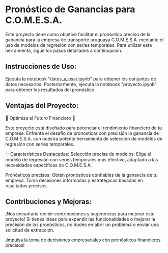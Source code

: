 # Pronóstico de Ganancias para C.O.M.E.S.A.

Este proyecto tiene como objetivo facilitar el pronóstico preciso de la ganancia para la empresa de transporte uruguaya C.O.M.E.S.A. mediante el uso de modelos de regresión con series temporales. Para utilizar esta herramienta, sigue los pasos detallados a continuación.

## Instrucciones de Uso:
Ejecuta la notebook "datos_a_usar.ipynb" para obtener los conjuntos de datos necesarios.
Posteriormente, ejecuta la notebook "proyecto.ipynb" para obtener los resultados del pronóstico.

## Ventajas del Proyecto:
🚀 Optimiza el Futuro Financiero 🚀

Este proyecto está diseñado para potenciar el rendimiento financiero de tu empresa. Enfrenta el desafío de pronosticar con precisión la ganancia de C.O.M.E.S.A. con nuestra potente herramienta de selección de modelos de regresión con series temporales.

✨ Características Destacadas:
Selección precisa de modelos: Elige el modelo de regresión con series temporales más efectivo, adaptado a las necesidades específicas de C.O.M.E.S.A.

Pronósticos precisos: Obtén pronósticos confiables de la ganancia de tu empresa. Toma decisiones informadas y estratégicas basadas en resultados precisos.

## Contribuciones y Mejoras:
¡Nos encantaría recibir contribuciones y sugerencias para mejorar este proyecto! Si tienes ideas para expandir las funcionalidades o mejorar la precisión de los pronósticos, no dudes en abrir un problema o enviar una solicitud de extracción.

¡Impulsa la toma de decisiones empresariales con pronósticos financieros precisos!
